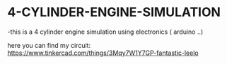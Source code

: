 # 4-CYLINDER-ENGINE-SIMULATION
-this is a 4 cylinder engine simulation using electronics ( arduino ..) 



here you can find my circuit: https://www.tinkercad.com/things/3Mqy7W1Y7GP-fantastic-leelo
